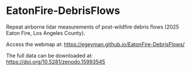 # EatonFire-DebrisFlows
Repeat airborne lidar measurements of post-wildfire debris flows (2025 Eaton Fire, Los Angeles County).

Access the webmap at:
https://egeyman.github.io/EatonFire-DebrisFlows/

The full data can be downloaded at:
https://doi.org/10.5281/zenodo.15993545
